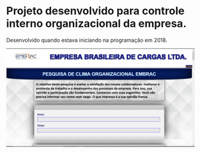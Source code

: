 # Projeto desenvolvido para controle interno organizacional da empresa.

Desenvolvido quando estava iniciando na programação em 2018.

<img src="/SiteWelcome.png">